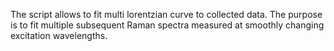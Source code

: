 The script allows to fit multi lorentzian curve to collected data. 
The purpose is to fit multiple subsequent Raman spectra measured at smoothly changing excitation wavelengths.
